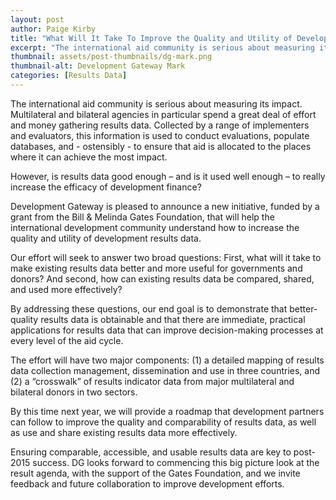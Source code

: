 ```yaml
---
layout: post
author: Paige Kirby
title: "What Will It Take To Improve the Quality and Utility of Development Results?"
excerpt: "The international aid community is serious about measuring its impact. Multilateral and bilateral agencies in particular spend a great deal of effort and money gathering..."
thumbnail: assets/post-thumbnails/dg-mark.png
thumbnail-alt: Development Gateway Mark
categories: [Results Data]
---
```



The international aid community is serious about measuring its impact. Multilateral and bilateral agencies in particular spend a great deal of effort and money gathering results data. Collected by a range of implementers and evaluators, this information is used to conduct evaluations, populate databases, and - ostensibly - to ensure that aid is allocated to the places where it can achieve the most impact. 

However, is results data good enough – and is it used well enough – to really increase the efficacy of development finance?

Development Gateway is pleased to announce a new initiative, funded by a grant from the Bill & Melinda Gates Foundation, that will help the international development community understand how to increase the quality and utility of development results data. 

Our effort will seek to answer two broad questions: First, what will it take to make existing results data better and more useful for governments and donors? And second, how can existing results data be compared, shared, and used more effectively?
 
By addressing these questions, our end goal is to demonstrate that better-quality results data is obtainable and that there are immediate, practical applications for results data that can improve decision-making processes at every level of the aid cycle. 

The effort will have two major components: (1) a detailed mapping of results data collection management, dissemination and use in three countries, and (2) a “crosswalk” of results indicator data from major multilateral and bilateral donors in two sectors. 
 
By this time next year, we will provide a roadmap that development partners can follow to improve the quality and comparability of results data, as well as use and share existing results data more effectively.

Ensuring comparable, accessible, and usable results data are key to post-2015 success. DG looks forward to commencing this big picture look at the result agenda, with the support of the Gates Foundation, and we invite feedback and future collaboration to improve development efforts.
